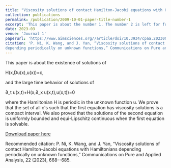```yaml
---
title: "Viscosity solutions of contact Hamilton-Jacobi equations with Hamiltonians depending periodically on unknown functions"
collection: publications
permalink: /publication/2009-10-01-paper-title-number-1
excerpt: 'This paper is about the number 1. The number 2 is left for future work.'
date: 2023-03
venue: 'Journal 1'
paperurl: 'https://www.aimsciences.org//article/doi/10.3934/cpaa.2023005'
citation: 'P. Ni, K. Wang, and J. Yan, “Viscosity solutions of contact Hamilton-Jacobi equations with Hamiltonians
depending periodically on unknown functions,” Communications on Pure and Applied Analysis, 22 (2023), 668--685.'
---
```


This paper is about the existence of solutions of

H(x,Du(x),u(x))=c,

and the large time behavior of solutions of

∂_t u(x,t)+H(x,∂_x u(x,t),u(x,t))=0

where the Hamiltonian H is periodic in the unknown function u. We prove that the set of all c's such that the first equation has viscosity solutions is a compact interval. We also proved that the solutions of the second equation is uniformly bounded and equi-Lipschitz continuous when the first equation is solvable.

[Download paper here](https://www.aimsciences.org//article/doi/10.3934/cpaa.2023005)

Recommended citation: P. Ni, K. Wang, and J. Yan, “Viscosity solutions of contact Hamilton-Jacobi equations with Hamiltonians
depending periodically on unknown functions,” Communications on Pure and Applied Analysis, 22 (2023), 668--685.
